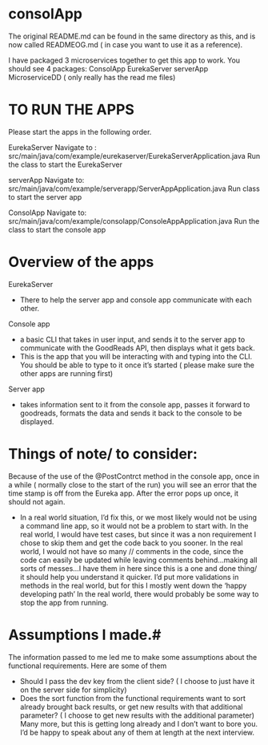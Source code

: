 # consolApp


The original README.md can be found in the same directory as this, and is now called READMEOG.md ( in case you want to use it as a reference).

I have packaged 3 microservices together to get this app to work.
You should see 4 packages:
ConsolApp
EurekaServer
serverApp
MicroserviceDD ( only really has the read me files)

# TO RUN THE APPS #
Please start the apps in the following order.

EurekaServer
Navigate to : src/main/java/com/example/eurekaserver/EurekaServerApplication.java
Run the class to start the EurekaServer

serverApp
Navigate to: src/main/java/com/example/serverapp/ServerAppApplication.java
Run class to start the server app

ConsolApp
Navigate to:
src/main/java/com/example/consolapp/ConsoleAppApplication.java
Run the class to start the console app

# Overview of the apps #
EurekaServer
- There to help the server app and console app communicate with each other.

Console app
- a basic CLI that takes in user input, and sends it to the server app to communicate with the GoodReads API, then displays what it gets back.
- This is the app that you will be interacting with and typing into the CLI. You should be able to type to it once it’s started ( please make sure the other apps are running first)

Server app
- takes information sent to it from the console app, passes it forward to goodreads, formats the data and sends it back to the console to be displayed.


# Things of note/ to consider: #
Because of the use of the @PostContrct method in the console app, once in a while ( normally close to the start of the run) you will see an error that the time stamp is off from the Eureka app. After the error pops up once, it should not again.
- In a real world situation, I’d fix this, or we most likely would not be using a command line app, so it would not be a problem to start with.
  In the real world, I would have test cases, but since it was a non requirement I chose to skip them and get the code back to you sooner.
  In the real world, I would not have so many // comments in the code, since the code can easily be updated while leaving comments behind…making all sorts of messes…I have them in here since this is a one and done thing/ it should help you understand it quicker.
  I’d put more validations in methods in the real world, but for this I mostly went down the ‘happy developing path’
  In the real world, there would probably be some way to stop the app from running.


# Assumptions I made.#
The information passed to me led me to make some assumptions about the functional requirements. Here are some of them
- Should I pass the dev key from the client side? ( I choose to just have it on the server side for simplicity)
- Does the sort function from the functional requirements want to sort already brought back results, or get new results with that additional parameter? ( I choose to get new results with the additional parameter)
  Many more, but this is getting long already and I don’t want to bore you. I’d be happy to speak about any of them at length at the next interview. 


